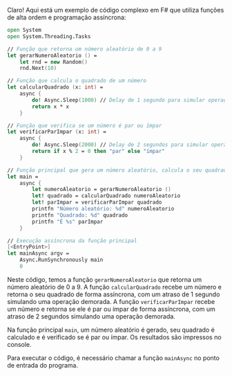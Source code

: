 Claro! Aqui está um exemplo de código complexo em F# que utiliza funções de alta ordem e programação assíncrona:

```fsharp
open System
open System.Threading.Tasks

// Função que retorna um número aleatório de 0 a 9
let gerarNumeroAleatorio () =
    let rnd = new Random()
    rnd.Next(10)

// Função que calcula o quadrado de um número
let calcularQuadrado (x: int) =
    async {
        do! Async.Sleep(1000) // Delay de 1 segundo para simular operação assíncrona
        return x * x
    }

// Função que verifica se um número é par ou ímpar
let verificarParImpar (x: int) =
    async {
        do! Async.Sleep(2000) // Delay de 2 segundos para simular operação assíncrona
        return if x % 2 = 0 then "par" else "ímpar"
    }

// Função principal que gera um número aleatório, calcula o seu quadrado e verifica se é par ou ímpar
let main =
    async {
        let numeroAleatorio = gerarNumeroAleatorio ()
        let! quadrado = calcularQuadrado numeroAleatorio
        let! parImpar = verificarParImpar quadrado
        printfn "Número aleatório: %d" numeroAleatorio
        printfn "Quadrado: %d" quadrado
        printfn "É %s" parImpar
    }

// Execução assíncrona da função principal
[<EntryPoint>]
let mainAsync argv =
    Async.RunSynchronously main
    0
```

Neste código, temos a função `gerarNumeroAleatorio` que retorna um número aleatório de 0 a 9. A função `calcularQuadrado` recebe um número e retorna o seu quadrado de forma assíncrona, com um atraso de 1 segundo simulando uma operação demorada. A função `verificarParImpar` recebe um número e retorna se ele é par ou ímpar de forma assíncrona, com um atraso de 2 segundos simulando uma operação demorada.

Na função principal `main`, um número aleatório é gerado, seu quadrado é calculado e é verificado se é par ou ímpar. Os resultados são impressos no console.

Para executar o código, é necessário chamar a função `mainAsync` no ponto de entrada do programa.